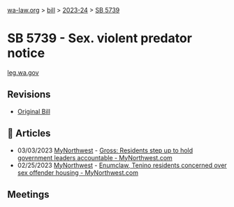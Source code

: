 [wa-law.org](/) > [bill](/bill/) > [2023-24](/bill/2023-24/) > [SB 5739](/bill/2023-24/sb/5739/)

# SB 5739 - Sex. violent predator notice
[leg.wa.gov](https://app.leg.wa.gov/billsummary?BillNumber=5739&Year=2023&Initiative=false)

## Revisions
* [Original Bill](1/)

## 📰 Articles
* 03/03/2023 [MyNorthwest](/org/mynorthwest/) - [Gross: Residents step up to hold government leaders accountable - MyNorthwest.com](https://mynorthwest.com/3845143/washington-democrats-value-sex-offenders-kids/#:~:text=S.B.%205739)
* 02/25/2023 [MyNorthwest](/org/mynorthwest/) - [Enumclaw, Tenino residents concerned over sex offender housing - MyNorthwest.com](https://mynorthwest.com/3839939/residents-plea-violent-sex-offenders-not-housed-community/#:~:text=SB%205739)

## Meetings